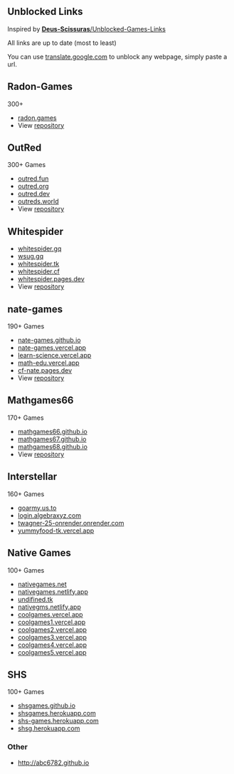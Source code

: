 ## Unblocked Links
Inspired by [**Deus-Scissuras**/Unblocked-Games-Links
](https://github.com/Deus-Scissuras/Unblocked-Games-Links)

All links are up to date
(most to least)

You can use [translate.google.com](https://translate.google.com/) to unblock any webpage, simply paste a url.
## Radon-Games
300+
- [radon.games](https://radon.games)
- View [repository](https://github.com/Radon-Games/Radon-Games#deployment)
## OutRed
300+ Games
- [outred.fun](https://outred.fun)
- [outred.org](https://outred.org)
- [outred.dev](https://outred.dev)
- [outreds.world](https://outreds.world/)
- View [repository](https://github.com/OutRed/outredgames#readme)
## Whitespider
- [whitespider.gq](https://whitespider.gq)
- [wsug.gq](https://wsug.gq)
- [whitespider.tk](https://whitespider.tk)
- [whitespider.cf](https://whitespider.cf)
- [whitespider.pages.dev](https://whitespider.pages.dev)
- View [repository](https://github.com/whitespider-dev/whitespider#readme)
## nate-games
190+ Games
- [nate-games.github.io](https://nate-games.github.io)
- [nate-games.vercel.app](https://nate-games.vercel.app)
- [learn-science.vercel.app](https://learn-science.vercel.app)
- [math-edu.vercel.app](https://math-edu.vercel.app)
- [cf-nate.pages.dev](https://cf-nate.pages.dev)
- View [repository](https://github.com/nate-games/nate-games.github.io#readme)
## Mathgames66
170+ Games
- [mathgames66.github.io](https://mathgames66.github.io)
- [mathgames67.github.io](https://mathgames67.github.io)
- [mathgames68.github.io](https://mathgames68.github.io)
- View [repository](https://github.com/mathgames66/mathgames66.github.io#readme)

## Interstellar
160+ Games
- [goarmy.us.to](https://goarmy.us.to/)
- [login.algebraxyz.com](https://login.algebraxyz.com)
- [twagner-25-onrender.onrender.com](https://twagner-25-onrender.onrender.com/)
- [yummyfood-tk.vercel.app](https://yummyfood-tk.vercel.app/)
## Native Games
100+ Games
- [nativegames.net](https://nativegames.net)
- [nativegames.netlify.app](https://nativegames.netlify.app)
- [undifined.tk](https://www.undifined.tk/)
- [nativegms.netlify.app](https://nativegms.netlify.app/)
- [coolgames.vercel.app](https://coolgames.vercel.app)
- [coolgames1.vercel.app](https://coolgames1.vercel.app)
- [coolgames2.vercel.app](https://coolgames2.vercel.app)
- [coolgames3.vercel.app](https://coolgames3.vercel.app)
- [coolgames4.vercel.app](https://coolgames4.vercel.app)
- [coolgames5.vercel.app](https://coolgames5.vercel.app)

## SHS
100+ Games
- [shsgames.github.io](https://shsgames.github.io)
- [shsgames.herokuapp.com](https://shsgames.herokuapp.com)
- [shs-games.herokuapp.com](https://shs-games.herokuapp.com)
- [shsg.herokuapp.com](https://shsg.herokuapp.com)
### Other
- http://abc6782.github.io

